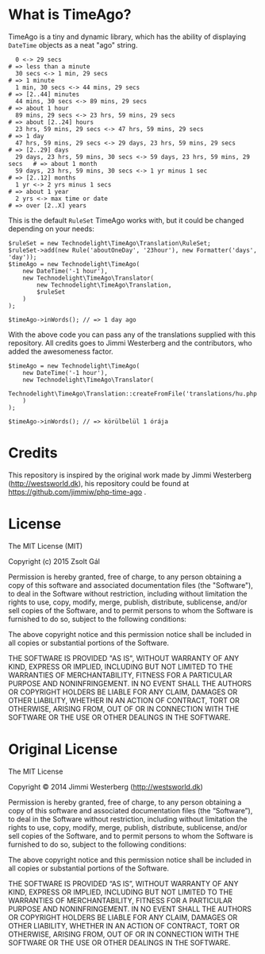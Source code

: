 # What is TimeAgo?

  TimeAgo is a tiny and dynamic library, which has the ability of displaying `DateTime` objects as a neat "ago" string.

```
  0 <-> 29 secs                                                             # => less than a minute
  30 secs <-> 1 min, 29 secs                                                # => 1 minute
  1 min, 30 secs <-> 44 mins, 29 secs                                       # => [2..44] minutes
  44 mins, 30 secs <-> 89 mins, 29 secs                                     # => about 1 hour
  89 mins, 29 secs <-> 23 hrs, 59 mins, 29 secs                             # => about [2..24] hours
  23 hrs, 59 mins, 29 secs <-> 47 hrs, 59 mins, 29 secs                     # => 1 day
  47 hrs, 59 mins, 29 secs <-> 29 days, 23 hrs, 59 mins, 29 secs            # => [2..29] days
  29 days, 23 hrs, 59 mins, 30 secs <-> 59 days, 23 hrs, 59 mins, 29 secs   # => about 1 month
  59 days, 23 hrs, 59 mins, 30 secs <-> 1 yr minus 1 sec                    # => [2..12] months
  1 yr <-> 2 yrs minus 1 secs                                               # => about 1 year
  2 yrs <-> max time or date                                                # => over [2..X] years
```

  This is the default `RuleSet` TimeAgo works with, but it could be changed depending on your needs:

```
$ruleSet = new Technodelight\TimeAgo\Translation\RuleSet;
$ruleSet->add(new Rule('aboutOneDay', '23hour'), new Formatter('days', 'day'));
$timeAgo = new Technodelight\TimeAgo(
    new DateTime('-1 hour'),
    new Technodelight\TimeAgo\Translator(
        new Technodelight\TimeAgo\Translation,
        $ruleSet
    )
);

$timeAgo->inWords(); // => 1 day ago
```

  With the above code you can pass any of the translations supplied with this repository. All credits goes to Jimmi Westerberg and the contributors, who added the
awesomeness factor.

```
$timeAgo = new Technodelight\TimeAgo(
    new DateTime('-1 hour'),
    new Technodelight\TimeAgo\Translator(
        Technodelight\TimeAgo\Translation::createFromFile('translations/hu.php')
    )
);

$timeAgo->inWords(); // => körülbelül 1 órája

```

# Credits

  This repository is inspired by the original work made by Jimmi Westerberg (http://westsworld.dk), his repository could be found at https://github.com/jimmiw/php-time-ago .

# License

The MIT License (MIT)

Copyright (c) 2015 Zsolt Gál

Permission is hereby granted, free of charge, to any person obtaining a copy
of this software and associated documentation files (the "Software"), to deal
in the Software without restriction, including without limitation the rights
to use, copy, modify, merge, publish, distribute, sublicense, and/or sell
copies of the Software, and to permit persons to whom the Software is
furnished to do so, subject to the following conditions:

The above copyright notice and this permission notice shall be included in all
copies or substantial portions of the Software.

THE SOFTWARE IS PROVIDED "AS IS", WITHOUT WARRANTY OF ANY KIND, EXPRESS OR
IMPLIED, INCLUDING BUT NOT LIMITED TO THE WARRANTIES OF MERCHANTABILITY,
FITNESS FOR A PARTICULAR PURPOSE AND NONINFRINGEMENT. IN NO EVENT SHALL THE
AUTHORS OR COPYRIGHT HOLDERS BE LIABLE FOR ANY CLAIM, DAMAGES OR OTHER
LIABILITY, WHETHER IN AN ACTION OF CONTRACT, TORT OR OTHERWISE, ARISING FROM,
OUT OF OR IN CONNECTION WITH THE SOFTWARE OR THE USE OR OTHER DEALINGS IN THE
SOFTWARE.

# Original License

The MIT License

Copyright © 2014 Jimmi Westerberg (http://westsworld.dk)

Permission is hereby granted, free of charge, to any person obtaining a copy
of this software and associated documentation files (the “Software”), to deal
in the Software without restriction, including without limitation the rights
to use, copy, modify, merge, publish, distribute, sublicense, and/or sell
copies of the Software, and to permit persons to whom the Software is
furnished to do so, subject to the following conditions:

The above copyright notice and this permission notice shall be included in
all copies or substantial portions of the Software.

THE SOFTWARE IS PROVIDED “AS IS”, WITHOUT WARRANTY OF ANY KIND, EXPRESS OR
IMPLIED, INCLUDING BUT NOT LIMITED TO THE WARRANTIES OF MERCHANTABILITY,
FITNESS FOR A PARTICULAR PURPOSE AND NONINFRINGEMENT. IN NO EVENT SHALL THE
AUTHORS OR COPYRIGHT HOLDERS BE LIABLE FOR ANY CLAIM, DAMAGES OR OTHER
LIABILITY, WHETHER IN AN ACTION OF CONTRACT, TORT OR OTHERWISE, ARISING FROM,
OUT OF OR IN CONNECTION WITH THE SOFTWARE OR THE USE OR OTHER DEALINGS IN
THE SOFTWARE.
